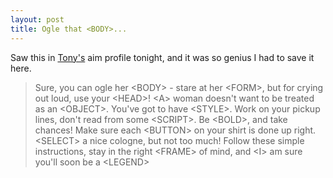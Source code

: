 ```yaml
---
layout: post
title: Ogle that <BODY>...
---
```


Saw this in <a href="http://www.allusis.net">Tony's</a> aim profile tonight,
and it was so genius I had to save it here.

> Sure, you can ogle her &lt;BODY&gt; - stare at her &lt;FORM&gt;, but for
crying out loud, use your &lt;HEAD&gt;! &lt;A&gt; woman doesn't want to be
treated as an &lt;OBJECT&gt;. You've got to have &lt;STYLE&gt;. Work on your
pickup lines, don't read from some &lt;SCRIPT&gt;. Be &lt;BOLD&gt;, and take
chances! Make sure each &lt;BUTTON&gt; on your shirt is done up right.
&lt;SELECT&gt; a nice cologne, but not too much! Follow these simple
instructions, stay in the right &lt;FRAME&gt; of mind, and &lt;I&gt; am sure
you'll soon be a &lt;LEGEND&gt;

